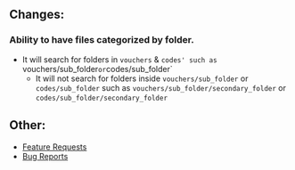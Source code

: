 ## Changes:
### Ability to have files categorized by folder.
* It will search for folders in `vouchers` & `codes' such as `vouchers/sub_folder` or `codes/sub_folder`
    * It will not search for folders inside `vouchers/sub_folder` or `codes/sub_folder` such as `vouchers/sub_folder/secondary_folder` or `codes/sub_folder/secondary_folder`

## Other:
* [Feature Requests](https://github.com/Crazy-Crew/CrazyVouchers/issues)
* [Bug Reports](https://github.com/Crazy-Crew/CrazyVouchers/issues)